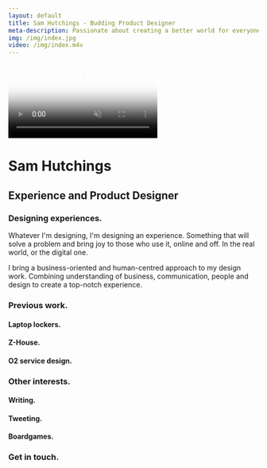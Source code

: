 ```yaml
---
layout: default
title: Sam Hutchings - Budding Product Designer
meta-description: Passionate about creating a better world for everyone, through making great products. Open to opportunities.
img: /img/index.jpg
video: /img/index.m4v
---
```


<div class="container-fluid remove-all-margin remove-all-padding">
  <div class="row d-flex align-items-center justify-content-center flex-column">
    <div class="col">
      <div class="card homeCard">
        <div class="card-body">
          <video class="card-img-top" alt="{{ page.title }}" poster="{{ page.img }}" autoplay loop controls muted>
            <source src="{{ page.video }}" type="video/mp4">
          </video>
          <h1>Sam Hutchings</h1>
          <h2>Experience and Product Designer</h2>
          <h3>Designing experiences.</h3>
            <p>Whatever I'm designing, I'm designing an experience. Something that will solve a problem and bring joy to those who use it, online and off. In the real world, or the digital one.</p>
            <p>I bring a business-oriented and human-centred approach to my design work. Combining understanding of business, communication, people and design to create a top-notch experience.</p>
          <h3>Previous work.</h3>
            <h4>Laptop lockers.</h4>
            <h4>Z-House.</h4>
            <h4>O2 service design.</h4>
          <h3>Other interests.</h3>
            <h4>Writing.</h4>
            <h4>Tweeting.</h4>
            <h4>Boardgames.</h4>
          <h3>Get in touch.</h3>
        </div>
      </div>
    </div>
  </div>
</div>
